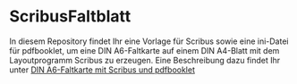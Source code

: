 # ScribusFaltblatt
In diesem Repository findet Ihr eine Vorlage für Scribus sowie eine ini-Datei für pdfbooklet, um eine DIN A6-Faltkarte auf einem DIN A4-Blatt mit dem Layoutprogramm Scribus zu erzeugen.
Eine Beschreibung dazu findet Ihr unter [DIN A6-Faltkarte mit Scribus und pdfbooklet](file:///./DIN%20A6%20Faltkarte%20mit%20Scribus%20und%20pdfbooklet.pdf)
